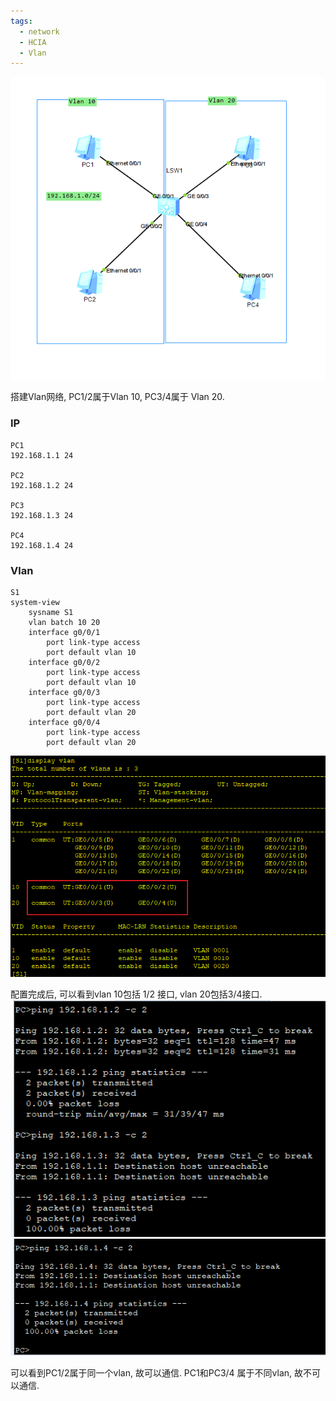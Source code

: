 ```yaml
---
tags:
  - network
  - HCIA
  - Vlan
---
```

![](./images/1200/1200_Vlan_topo.png)

搭建Vlan网络, PC1/2属于Vlan 10,  PC3/4属于 Vlan 20.


### IP
```
PC1
192.168.1.1 24

PC2
192.168.1.2 24

PC3
192.168.1.3 24

PC4
192.168.1.4 24

```


### Vlan
```
S1
system-view
	sysname S1
	vlan batch 10 20
	interface g0/0/1
		port link-type access
		port default vlan 10
	interface g0/0/2
		port link-type access
		port default vlan 10
	interface g0/0/3
		port link-type access
		port default vlan 20
	interface g0/0/4
		port link-type access
		port default vlan 20
```
![](./images/1200/1200_vlan_view.png)

配置完成后, 可以看到vlan 10包括 1/2 接口,  vlan 20包括3/4接口.
![](./images/1200/1200_pc1_ping_pc23.png)
![](./images/1200/1200_pc1_ping_pc4.png)

可以看到PC1/2属于同一个vlan, 故可以通信.  PC1和PC3/4 属于不同vlan, 故不可以通信.










